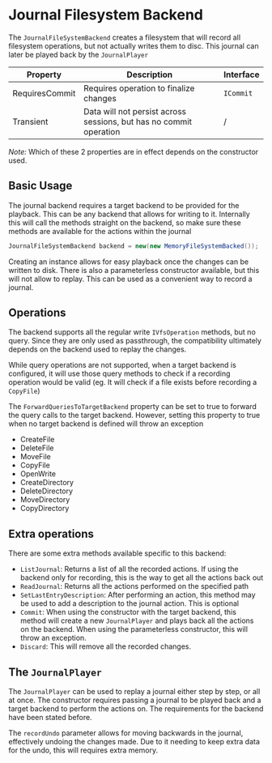# Journal Filesystem Backend

The `JournalFileSystemBackend` creates a filesystem that will record all filesystem operations, but not actually
writes them to disc. This journal can later be played back by the `JournalPlayer`

| Property       | Description                                                          | Interface                 |
|----------------|----------------------------------------------------------------------|---------------------------|
| RequiresCommit | Requires operation to finalize changes                               | `ICommit`                 |
| Transient      | Data will not persist across sessions, but has no commit operation   | /                         |

*Note:* Which of these 2 properties are in effect depends on the constructor used.

## Basic Usage
The journal backend requires a target backend to be provided for the playback. This can be any backend that allows
for writing to it. Internally this will call the methods straight on the backend, so make sure these methods are
available for the actions within the journal

```csharp
JournalFileSystemBackend backend = new(new MemoryFileSystemBacked());
```
Creating an instance allows for easy playback once the changes can be written to disk. There is also a parameterless
constructor available, but this will not allow to replay. This can be used as a convenient way to record a journal.

## Operations
The backend supports all the regular write `IVfsOperation` methods, but no query. Since they are only used as
passthrough, the compatibility ultimately depends on the backend used to replay the changes.

While query operations are not supported, when a target backend is configured, it will use those query methods to
check if a recording operation would be valid (eg. It will check if a file exists before recording a `CopyFile`)

The `ForwardQueriesToTargetBackend` property can be set to true to forward the query calls to the target backend.
However, setting this property to true when no target backend is defined will throw an exception

* CreateFile
* DeleteFile
* MoveFile
* CopyFile
* OpenWrite
* CreateDirectory
* DeleteDirectory
* MoveDirectory
* CopyDirectory

## Extra operations
There are some extra methods available specific to this backend:

* `ListJournal`: Returns a list of all the recorded actions. If using the backend only for recording, this is the way
to get all the actions back out
* `ReadJournal`: Returns all the actions performed on the specified path
* `SetLastEntryDescription`: After performing an action, this method may be used to add a description to the journal
action. This is optional
* `Commit`: When using the constructor with the target backend, this method will create a new `JournalPlayer` and
plays back all the actions on the backend. When using the parameterless constructor, this will throw an exception.
* `Discard`: This will remove all the recorded changes.

## The `JournalPlayer`
The `JournalPlayer` can be used to replay a journal either step by step, or all at once. The constructor requires
passing a journal to be played back and a target backend to perform the actions on. The requirements for the backend
have been stated before.

The `recordUndo` parameter allows for moving backwards in the journal, effectively undoing the changes made. Due to
it needing to keep extra data for the undo, this will requires extra memory.
